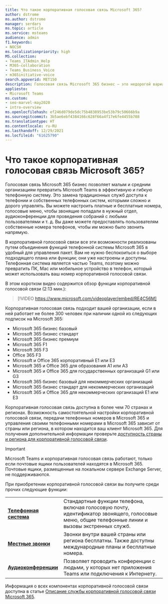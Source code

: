 ```yaml
---
title: Что такое корпоративная голосовая связь Microsoft 365?
author: dstrome
ms.author: dstrome
manager: serdars
ms.topic: article
ms.service: msteams
audience: admin
f1.keywords:
- NOCSH
ms.localizationpriority: high
MS.collection:
- Teams_ITAdmin_Help
- M365-collaboration
- Teams_Business_Voice
- m365initiative-voice
search.appverid: MET150
description: Голосовая связь Microsoft 365 бизнес — это недорогой вариант для голосовых звонков, позволяющий малым и средним организациям общаться эффективнее.
appliesto:
- Microsoft Teams
ms.custom:
- seo-marvel-may2020
- intro-overview
ms.openlocfilehash: ef246d079de5dc75b4838953be53b79c50666b9a
ms.sourcegitcommit: 3b5ae6ebf4384166c628f66a4f17e6fe4455b708
ms.translationtype: HT
ms.contentlocale: ru-RU
ms.lasthandoff: 12/29/2021
ms.locfileid: "61625790"
---
```

# <a name="what-is-microsoft-365-business-voice"></a>Что такое корпоративная голосовая связь Microsoft 365?

Голосовая связь Microsoft 365 бизнес позволяет малым и средним организациям превратить Microsoft Teams в эффективную и гибкую телефонную систему. Это замена традиционных служб доступа к телефонии и собственных телефонных систем, которыми сложно и дорого управлять. Вы можете настроить платные и бесплатные номера, голосовые меню, чтобы звонящие попадали в нужный отдел, аудиоконференции для проведения собраний с любыми пользователями и т. д. Вы даже можете предоставлять пользователям собственные номера телефонов, чтобы им можно было звонить напрямую.

В корпоративной голосовой связи все эти возможности реализованы путем объединения функций телефонной системы Microsoft 365 в удобный для управления пакет. Вам не нужно беспокоиться о выборе подходящего плана или функции; они уже настроены и доступны. Телефонная система является частью Teams, поэтому можно превратить ПК, Mac или мобильное устройство в телефон, который может использовать ваш номер корпоративной голосовой связи.

В этом коротком видео содержится обзор функции корпоративной голосовой связи (2:13 мин.):

> [!VIDEO https://www.microsoft.com/videoplayer/embed/RE4C56M]

Корпоративная голосовая связь подходит вашей организации, если в ней работает не более 300 человек при наличии одной из следующих подписок на Microsoft 365:

- Microsoft 365 бизнес базовый
- Microsoft 365 бизнес стандарт
- Microsoft 365 бизнес премиум
- Microsoft 365 F1
- Microsoft 365 F3
- Office 365 F3
- Microsoft и Office 365 корпоративный E1 или E3
- Microsoft 365 и Office 365 для образования A1 или A3
- Microsoft 365 и Office 365 для государственных организаций G1 или G3
- Microsoft 365 бизнес базовый для некоммерческих организаций
- Microsoft 365 бизнес стандарт для некоммерческих организаций
- Microsoft 365 и Office 365 для некоммерческих организаций E1 или E3

Корпоративная голосовая связь доступна в более чем 70 странах и регионах. Возможность самостоятельной настройки корпоративной голосовой связи, передачи телефонных номеров в Microsoft 365 и управления своими телефонными номерами в Microsoft 365 зависит от страны или региона, в котором находится ваш клиент Microsoft 365. Для получения дополнительной информации проверьте [доступность страны и региона для корпоративной голосовой связи](country-region-availability.md).

> [!IMPORTANT]
>
> Microsoft Teams и корпоративная голосовая связь работают, только если почтовые ящики пользователей находятся в Microsoft 365. Почтовые ящики, размещенные на локальном сервере Exchange Server, не поддерживаются.

При приобретении корпоративной голосовой связи вы получите среди прочих следующие функции:

<table>
    <tr>
        <td><b><a href="/microsoftteams/what-is-phone-system-in-office-365">Телефонная система</a></b>
        </td>
        <td>Стандартные функции телефона, включая голосовую почту, идентификатор звонящего, голосовые меню, общие телефонные линии и вызовы экстренных служб.
        </td>
    </tr>
<tr>
        <td><b><a href="/microsoftteams/calling-plan-landing-page">Местные звонки</a></b>
        </td>
        <td>Звонки внутри вашей страны или региона бесплатны. Также доступны международные планы и бесплатные номера.</td>
    </tr>
    <tr>
        <td><b><a href="/microsoftteams/audio-conferencing-in-office-365">Аудиоконференции</a></b>
        </td>
        <td>Позволяет проводить конференции с людьми, у которых нет приложения Teams или подключения к Интернету.
        </td>
    </tr>
</table>

Информация о всех компонентах корпоративной голосовой связи доступна в статье [Описание службы корпоративной голосовой связи Microsoft 365](/office365/servicedescriptions/microsoft-365-business-voice-service-description).
